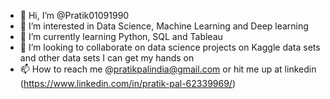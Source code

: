 - 👋 Hi, I’m @Pratik01091990
- 👀 I’m interested in Data Science, Machine Learning and Deep learning
- 🌱 I’m currently learning Python, SQL and Tableau
- 💞️ I’m looking to collaborate on data science projects on Kaggle data sets and other data sets I can get my hands on
- 📫 How to reach me @pratikpalindia@gmail.com or hit me up at linkedin (https://www.linkedin.com/in/pratik-pal-62339969/)

<!---
Pratik01091990/Pratik01091990 is a ✨ special ✨ repository because its `README.md` (this file) appears on your GitHub profile.
You can click the Preview link to take a look at your changes.
--->
